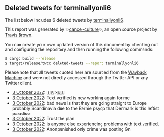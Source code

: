 ## Deleted tweets for terminallyonli6

The list below includes 6 deleted tweets by
[terminallyonli6](https://twitter.com/terminallyonli6).



This report was generated by ✨[cancel-culture](https://github.com/travisbrown/cancel-culture)✨,
an open source project by [Travis Brown](https://twitter.com/travisbrown).

You can create your own updated version of this document by checking out and configuring the
repository and then running the following commands:

```bash
$ cargo build --release
$ target/release/twcc deleted-tweets --report terminallyonli6
```

Please note that all tweets quoted here are sourced from the
[Wayback Machine](https://web.archive.org) and were not directly accessed through the Twitter API or
any Twitter client.

* [ 3 October 2022](https://web.archive.org/web/20221003154815/https://twitter.com/terminallyonli6/status/1576959639014768640): 🇮🇷>🇺🇸 <!--1576959639014768640-->
* [ 3 October 2022](https://web.archive.org/web/20221003154827/https://twitter.com/terminallyonli6/status/1576953892885397504): Text verified is now working again for me <!--1576953892885397504-->
* [ 3 October 2022](https://web.archive.org/web/20221003150800/https://twitter.com/terminallyonli6/status/1576952213275959296): bad news is that they are going straight to Europe probably Scandinavia due to the Bernie psyop that Denmark is this leftist paradise <!--1576952213275959296-->
* [ 3 October 2022](https://web.archive.org/web/20221003154812/https://twitter.com/terminallyonli6/status/1576951259986206720): Trust the plan <!--1576951259986206720-->
* [ 3 October 2022](https://web.archive.org/web/20221003154806/https://twitter.com/terminallyonli6/status/1576946933825798144): is anyone else experiencing problems with text verified. <!--1576946933825798144-->
* [ 3 October 2022](https://web.archive.org/web/20221003154820/https://twitter.com/terminallyonli6/status/1576944935886282754): Anonpunished only crime was posting Gn <!--1576944935886282754-->
